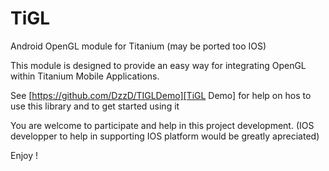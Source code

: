 # TiGL

Android OpenGL module for Titanium (may be ported too IOS)

This module is designed to provide an easy way for integrating OpenGL within Titanium Mobile Applications.

See [https://github.com/DzzD/TIGLDemo][TiGL Demo]  for help on hos to use this library and to get started using it

You are welcome to participate and help in this project development. (IOS developper to help in supporting IOS platform would be greatly apreciated)

Enjoy !



